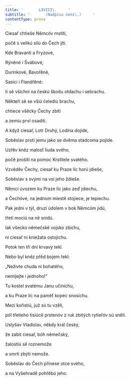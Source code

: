 ```yaml
---
title: '       LXVIII\.     '
subtitle: '       (Nadpisu není\.)     '
contentType: prose
---
```


Ciesař chtieše Němcóv mstíti,

počě s velikú silú do Čech jíti.

Kde Bravanti a Fryzové,

Rýněné i Švábové,

Durinkové, Bavořěné,

Sasici i Flandřěné:

ti sě všichni na českú škodu otdachu i sebrachu.

Někteří sě se všiú čelediú brachu,

chtiece všěcky Čechy zbíti

a zemiu prví osaditi.

A když ciesař, Lotr Druhý, Lodína dojide,

Soběslav proti jemu jako se dvěma stádcoma pojide.

Uzřěv kněz malosť liuda svého,

počě prošiti na pomoc Krstitele svatého.

Vzvěděv Čechy, ciesař ku Praze líc horú jdieše,

Soběslav s svými na vsi jeho ždieše.

Němci úvozem ku Praze líc jako zeď jdiechu,

a Čechóvé, na jednom miestě stojiece, je tepiechu.

Pak jedni v týl, druzí údolem v bok Němcóm jidú,

třetí mociú na ně snidú.

lak všecko němečské vojsko zbichu,

ni ciesař ni kniežata ostojichu.

Potok ten tři dni krvavý tekl.

Nebo byl kněz přěd bojem řekl:

„Neživte chuda ni bohatého,

nemíjejte i jednoho!“

Tu kostel svatému Janu učinichu,

a ku Praze líc na paměť kopec snosichu.

Mezi kořistiú, juž sú tu vzěli,

pól třetieho tisiúcě prstenóv z ruk zbitých rytieřóv sú sněli.

Uslyšav Vladislav, někdy král český,

že zabit ciesař, bóh němečský,

žalostiú sě roznemože

a smrti zbýti nemože.

Soběslav do Čech přinese otce svého,

a na Vyšehradě pohřěbú jeho.
